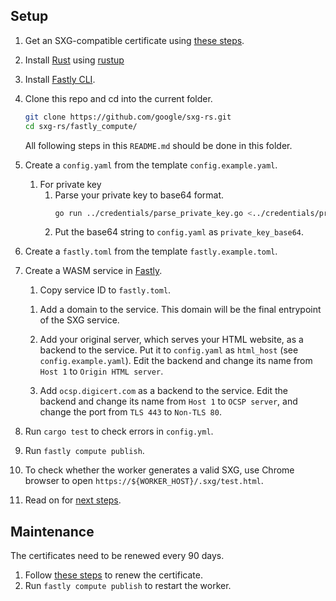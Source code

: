 <!--
Copyright 2021 Google LLC

Licensed under the Apache License, Version 2.0 (the "License");
you may not use this file except in compliance with the License.
You may obtain a copy of the License at

    https://www.apache.org/licenses/LICENSE-2.0

Unless required by applicable law or agreed to in writing, software
distributed under the License is distributed on an "AS IS" BASIS,
WITHOUT WARRANTIES OR CONDITIONS OF ANY KIND, either express or implied.
See the License for the specific language governing permissions and
limitations under the License.
-->

## Setup

1. Get an SXG-compatible certificate
   using [these steps](../credentials/README.md#get-an-sxg_compatible-certificate).

1. Install [Rust](https://www.rust-lang.org/tools/install) using
   [rustup](https://rustup.rs/)

1. Install [Fastly CLI](https://github.com/fastly/cli).

1. Clone this repo and cd into the current folder.
   ```bash
   git clone https://github.com/google/sxg-rs.git
   cd sxg-rs/fastly_compute/
   ```
   All following steps in this `README.md` should be done in this folder.

1. Create a `config.yaml` from the template `config.example.yaml`.

   1. For private key
      1. Parse your private key to base64 format.
         ```bash
         go run ../credentials/parse_private_key.go <../credentials/privkey.pem
         ```
      1. Put the base64 string to `config.yaml` as `private_key_base64`.

1. Create a `fastly.toml` from the template `fastly.example.toml`.

1. Create a WASM service in [Fastly](https://manage.fastly.com/).

   1. Copy service ID to `fastly.toml`.

   <!--TODO: Use CLI to add domains and backends-->
   1. Add a domain to the service.
      This domain will be the final entrypoint of the SXG service.

   1. Add your original server, which serves your HTML website,
      as a backend to the service.
      Put it to `config.yaml` as `html_host` (see `config.example.yaml`).
      Edit the backend and change its name from `Host 1` to `Origin HTML server`.

   1. Add `ocsp.digicert.com` as a backend to the service.
      Edit the backend and change its name from `Host 1` to `OCSP server`,
      and change the port from `TLS 443` to `Non-TLS 80`.

1. Run `cargo test` to check errors in `config.yml`.

1. Run `fastly compute publish`.

1. To check whether the worker generates a valid SXG,
   use Chrome browser to open `https://${WORKER_HOST}/.sxg/test.html`.

1. Read on for [next steps](../README.md).

## Maintenance

The certificates need to be renewed every 90 days.

1. Follow [these steps](../credentials/README.md#renew-certificate) to renew
   the certificate.
1. Run `fastly compute publish` to restart the worker.

